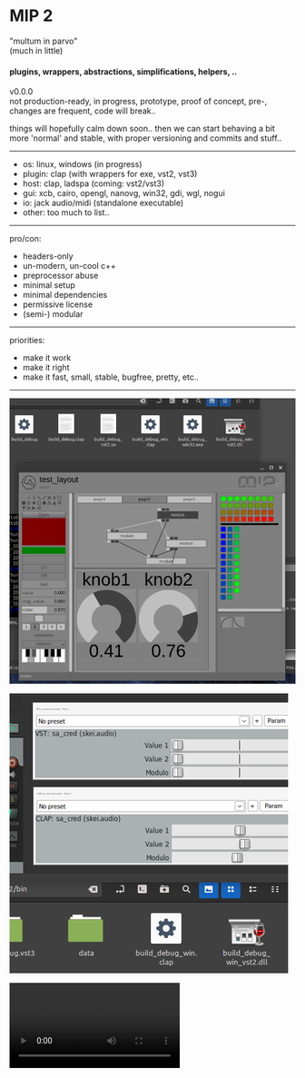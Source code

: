 # MIP 2
"multum in parvo"  
(much in little)

#### plugins, wrappers, abstractions, simplifications, helpers, ..

v0.0.0  
not production-ready, in progress, prototype, proof of concept, pre-, changes are frequent, code will break..

things will hopefully calm down soon.. then we can start behaving a bit more 'normal' and stable, with proper versioning and commits and stuff..

---

- os: linux, windows (in progress)
- plugin: clap (with wrappers for exe, vst2, vst3)
- host: clap, ladspa (coming: vst2/vst3)
- gui: xcb, cairo, opengl, nanovg, win32, gdi, wgl, nogui
- io: jack audio/midi (standalone executable)
- other: too much to list..

---

pro/con:

- headers-only
- un-modern, un-cool c++
- preprocessor abuse
- minimal setup
- minimal dependencies
- permissive license
- (semi-) modular


---

priorities:

- make it work
- make it right
- make it fast, small, stable, bugfree, pretty, etc..

---

![mip2_screenshot3](doc/screenshots/mip2_screenshot3.png)

![mip2_screenshot1](doc/screenshots/mip2_screenshot1.png)

![mip2_peek1](doc/screenshots/mip2_peek1.mp4)

